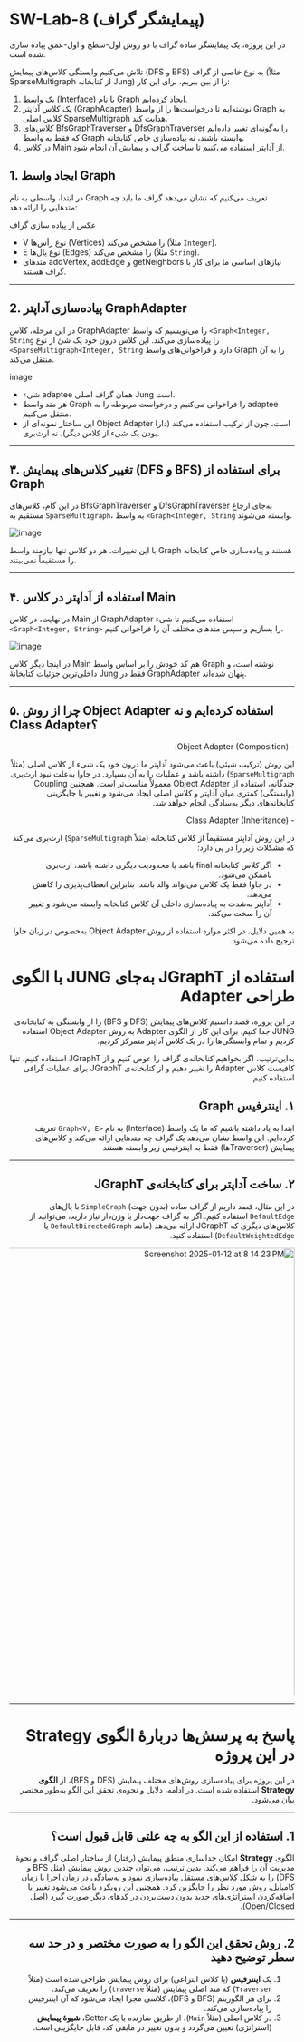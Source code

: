 # SW-Lab-8 (پیمایشگر گراف)

در این پروژه، یک پیمایشگر ساده گراف با دو روش اول-سطح و اول-عمق پیاده سازی شده است.


 تلاش می‌کنیم وابستگی کلاس‌های پیمایش (DFS و BFS) به نوع خاصی از گراف (مثلاً SparseMultigraph از کتابخانه Jung) را از بین ببریم. برای این کار:

1. یک واسط (Interface) با نام Graph ایجاد کرده‌ایم.
2. یک کلاس آداپتر (GraphAdapter) نوشته‌ایم تا درخواست‌ها را از واسط Graph به کلاس اصلی SparseMultigraph هدایت کند.
3. کلاس‌های BfsGraphTraverser و DfsGraphTraverser را به‌گونه‌ای تغییر داده‌ایم که فقط به واسط Graph وابسته باشند، نه پیاده‌سازی خاص کتابخانه.
4. در کلاس Main از آداپتر استفاده می‌کنیم تا ساخت گراف و پیمایش آن انجام شود.

## 1. ایجاد واسط Graph
در ابتدا، واسطی به نام Graph تعریف می‌کنیم که نشان می‌دهد گراف ما باید چه متدهایی را ارائه دهد:

عکس از پیاده سازی گراف


- V نوع رأس‌ها (Vertices) را مشخص می‌کند (مثلاً `Integer`).
- E نوع یال‌ها (Edges) را مشخص می‌کند (مثلاً `String`).
- متدهای addVertex, addEdge و getNeighbors نیازهای اساسی ما برای کار با گراف هستند.

---

## 2. پیاده‌سازی آداپتر GraphAdapter

در این مرحله، کلاس GraphAdapter را می‌نویسیم که واسط `<Graph<Integer, String` را پیاده‌سازی می‌کند. این کلاس درون خود یک شئ از نوع  `<SparseMultigraph<Integer, String`  دارد و فراخوانی‌های واسط Graph را به آن منتقل می‌کند.

image

- شیء adaptee همان گراف اصلی Jung است.  
- هر متد واسط Graph را فراخوانی می‌کنیم و درخواست مربوطه را به adaptee منتقل می‌کنیم.  
- این ساختار نمونه‌ای از Object Adapter است، چون از ترکیب استفاده می‌کند (دارا بودن یک شیء از کلاس دیگر)، نه ارث‌بری.

---
## ۳. تغییر کلاس‌های پیمایش (DFS و BFS) برای استفاده از Graph

در این گام، کلاس‌های BfsGraphTraverser و DfsGraphTraverser به‌جای ارجاع مستقیم به `SparseMultigraph`، به واسط `<Graph<Integer, String` وابسته می‌شوند.

![image](https://github.com/user-attachments/assets/eb82df7e-3ccd-493e-9549-8c55a64a64cc)



با این تغییرات، هر دو کلاس تنها نیازمند واسط Graph هستند و پیاده‌سازی خاص کتابخانه را مستقیماً نمی‌بینند.

---

## ۴. استفاده از آداپتر در کلاس Main

در نهایت، در کلاس Main از GraphAdapter استفاده می‌کنیم تا شیء `<Graph<Integer, String>` را بسازیم و سپس متدهای مختلف آن را فراخوانی کنیم.

![image](https://github.com/user-attachments/assets/7b7d2f95-2728-48a9-8a6c-d26ac1ea8e01)



در اینجا دیگر کلاس Main هم کد خودش را بر اساس واسط Graph نوشته است، و داخلی‌ترین جزئیات کتابخانهٔ Jung فقط در GraphAdapter پنهان شده‌اند.

---

## ۵. چرا از روش Object Adapter استفاده کرده‌ایم و نه Class Adapter؟

<div dir="rtl">- Object Adapter (Composition): <div/>
 
  این روش (ترکیب شیئی) باعث می‌شود آداپتر ما درون خود یک شیء از کلاس اصلی (مثلاً `SparseMultigraph`) داشته باشد و عملیات را به آن بسپارد. در جاوا به‌علت نبود ارث‌بری چندگانه، استفاده از Object Adapter معمولاً مناسب‌تر است. همچنین Coupling (وابستگی) کمتری میان آداپتر و کلاس اصلی ایجاد می‌شود و تغییر یا جایگزینی کتابخانه‌های دیگر به‌سادگی انجام خواهد شد.

<div dir="rtl">- Class Adapter (Inheritance): <div/>
 
  در این روش آداپتر مستقیماً از کلاس کتابخانه (مثلاً `SparseMultigraph`) ارث‌بری می‌کند که مشکلات زیر را در پی دارد:
 
- اگر کلاس کتابخانه final باشد یا محدودیت دیگری داشته باشد، ارث‌بری ناممکن می‌شود.
- در جاوا فقط یک کلاس می‌تواند والد باشد، بنابراین انعطاف‌پذیری را کاهش می‌دهد.
- آداپتر به‌شدت به پیاده‌سازی داخلی آن کلاس کتابخانه وابسته می‌شود و تغییر آن را سخت می‌کند.

به همین دلایل، در اکثر موارد استفاده از روش Object Adapter به‌خصوص در زبان جاوا ترجیح داده می‌شود.

# استفاده از JGraphT به‌جای JUNG با الگوی طراحی Adapter

در این پروژه، قصد داشتیم کلاس‌های پیمایش (DFS و BFS) را از وابستگی به کتابخانه‌ی JUNG جدا کنیم. برای این کار از الگوی Adapter به روش Object Adapter استفاده کردیم و تمام وابستگی‌ها را در یک کلاس آداپتر متمرکز کردیم.

به‌این‌ترتیب، اگر بخواهیم کتابخانه‌ی گراف را عوض کنیم و از JGraphT استفاده کنیم، تنها کافیست کلاس Adapter را تغییر دهیم و از کتابخانه‌ی JGraphT برای عملیات گرافی استفاده کنیم.

## ۱. اینترفیس Graph

ابتدا به یاد داشته باشیم که ما یک واسط (Interface) به نام `<Graph<V, E` تعریف کرده‌ایم. این واسط نشان می‌دهد یک گراف چه متدهایی ارائه می‌کند و کلاس‌های پیمایش (Traverserها) فقط به اینترفیس زیر وابسته هستند

---
## ۲. ساخت آداپتر برای کتابخانه‌ی JGraphT

در این مثال، قصد داریم از گراف ساده (بدون جهت) `SimpleGraph` با یال‌های `DefaultEdge` استفاده کنیم. اگر به گراف جهت‌دار یا وزن‌دار نیاز دارید، می‌توانید از کلاس‌های دیگری که JGraphT ارائه می‌دهد (مانند `DefaultDirectedGraph` یا `DefaultWeightedEdge`) استفاده کنید.

<img width="789" alt="Screenshot 2025-01-12 at 8 14 23 PM" src="https://github.com/user-attachments/assets/396dc5be-3080-442d-b0cd-8961c53a30a6" />


---
# پاسخ به پرسش‌ها دربارهٔ الگوی Strategy در این پروژه

در این پروژه برای پیاده‌سازی روش‌های مختلف پیمایش (DFS و BFS)، از **الگوی Strategy** استفاده شده است. در ادامه، دلایل و نحوه‌ی تحقق این الگو به‌طور مختصر بیان می‌شود.

---

## 1. استفاده از این الگو به چه علتی قابل قبول است؟

الگوی **Strategy** امکان جداسازی منطق پیمایش (رفتار) از ساختار اصلی گراف و نحوهٔ مدیریت آن را فراهم می‌کند. بدین ترتیب، می‌توان چندین روش پیمایش (مثل BFS و DFS) را به شکل کلاس‌های مستقل پیاده‌سازی نمود و به‌سادگی در زمان اجرا یا زمان کامپایل، روش مورد نظر را جایگزین کرد. همچنین این رویکرد باعث می‌شود تغییر یا اضافه‌کردن استراتژی‌های جدید بدون دست‌بردن در کدهای دیگر صورت گیرد (اصل Open/Closed).

---

## 2. روش تحقق این الگو را به صورت مختصر و در حد سه سطر توضیح دهید

1. یک **اینترفیس** (یا کلاس انتزاعی) برای روش پیمایش طراحی شده است (مثلاً `Traverser`) که متد اصلی پیمایش (مثلاً `traverse`) را تعریف می‌کند.  
2. برای هر الگوریتم (BFS و DFS)، کلاسی مجزا ایجاد می‌شود که آن اینترفیس را پیاده‌سازی می‌کند.  
3. در کلاس اصلی (مثلاً `Main`)، از طریق سازنده یا یک Setter، **شیوهٔ پیمایش** (استراتژی) تعیین می‌گردد و بدون تغییر در مابقی کد، قابل جایگزینی است.  

